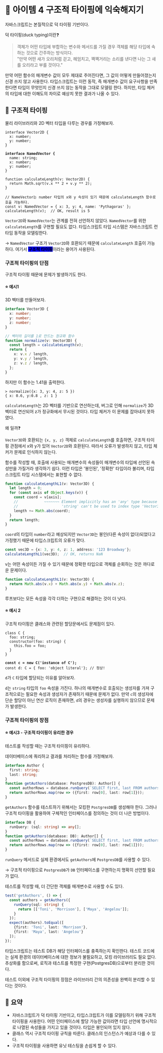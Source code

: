 # 📎 아이템 4 구조적 타이핑에 익숙해지기

자바스크립트는 본질적으로 덕 타이핑 기반이다.

덕 타이핑(duck typing)이란❓

> 객체가 어떤 타입에 부합하는 변수와 메서드를 가질 경우 객체를 해당 타입에 속하는 것으로 간주하는 방식이다. \
> "만약 어떤 새가 오리처럼 걷고, 헤엄치고, 꽥꽥거리는 소리를 낸다면 나는 그 새를 오리라고 부를 것이다."

만약 어떤 함수의 매개변수 값이 모두 제대로 주어진다면, 그 값이 어떻게 만들어졌는지 신경 쓰지 않고 사용한다. 타입스크립트는 이런 동작, 즉 매개변수 값이 요구사항을 만족한다면 타입이 무엇인지 신경 쓰지 않는 동작을 그대로 모델링 한다. 하지만, 타입 체커의 타입에 대한 이해도의 차이로 예상치 못한 결과가 나올 수 있다.

## 📍 구조적 타이핑

물리 라이브러리와 2D 벡터 타입을 다루는 경우를 가정해보자.

<pre class="language-typescript"><code class="lang-typescript">interface Vector2D {
  x: number;
  y: number;
}

<strong>interface NamedVector {
</strong>  name: string;
  x: number;
  y: number;
}

function calculateLength(v: Vector2D) {
  return Math.sqrt(v.x ** 2 + v.y ** 2);
}

// NameVector는 number 타입의 x와 y 속성이 있기 때문에 calculateLength 함수로 호출 가능하다.
const v: NamedVector = { x: 3, y: 4, name: 'Pythagoras' };
calculateLength(v);  // OK, result is 5
</code></pre>

`Vector2D`와 `NamedVector`는 관계를 전혀 선언하지 않았다. `NamedVector`를 위한 `calculateLength`를 구현할 필요도 없다. 타입스크립트 타입 시스템은 자바스크립트 런타임 동작을 모델링한다.&#x20;

→ `NamedVector` 구조가 `Vector2D`와 호환되기 때문에 `calculateLength` 호출이 가능하다. 여기서 <mark style="background-color:blue;">**구조적 타이핑**</mark>이라는 용어가 사용된다.

### 구조적 타이핑의 단점

구조적 타이핑 때문에 문제가 발생하기도 한다.

#### ⭐️ 예시1

3D 벡터를 만들어보자.

```typescript
interface Vector3D {
  x: number;
  y: number;
  z: number;
}

// 벡터의 길이를 1로 만드는 정규화 함수
function normalize(v: Vector3D) {
  const length = calculateLength(v);
  return {
    x: v.x / length,
    y: v.y / length,
    z: v.z / length,
  };
}
```

하지만 이 함수는 1.41을 출력한다.

```
> normalize({x: 3, y: 4, z: 5 })
{ x: 0.6, y:0.8 , z: 1 }
```

`calculateLength`는 2D 벡터를 기반으로 연산하는데, 버그로 인해 `normalize`가 3D 벡터로 연산되어 z가 정규화에서 무시된 것이다. 타입 체커가 이 문제를 잡아내지 못하였다. &#x20;

왜 일까❓

`Vector3D`와 호환되는 `{x, y, z}` 객체로 `calculateLength`를 호출하면, 구조적 타이핑 관점에서 x와 y가 있어 `Vector2D`와 호환된다. 따라서 오류가 발생하지 않고, 타입 체커가 문제로 인식하지 않는다.

함수를 작성할 때, 호출에 사용되는 매개변수의 속성들이 매개변수의 타입에 선언된 속성만을 가질거라 생각하기 쉽다. 이런 타입은 '봉인된', '정확한' 타입이라 불리며, 타입스크립트 타입 시스템에서는 표현할 수 없다.

```typescript
function calculateLengthL1(v: Vector3D) {
  let length = 0;
  for (const axis of Object.keys(v)) {
    const coord = v[axis];
    //            ~~~~~~~ Element implicitly has an 'any' type because ...
    //                    'string' can't be used to index type 'Vector3D'
    length += Math.abs(coord);
  }
  return length;
}
```

`coord`의 타입이 `number`라고 예상되지만 `Vector3D`는 봉인(다른 속성이 없다)되었다고 가정했기 때문에 타입스크립트의 오류가 맞다.

```typescript
const vec3D = {x: 3, y: 4, z: 1, address: '123 Broadway'};
calculateLengthL1(vec3D);  // OK, returns NaN
```

v는 어떤 속성이든 가질 수 있기 때문에 정확한 타입으로 객체를 순회하는 것은 까다로운 문제이다.

```typescript
function calculateLengthL1(v: Vector3D) {
  return Math.abs(v.x) + Math.abs(v.y) + Math.abs(v.z);
}
```

루프보다는 모든 속성을 각각 더하는 구현으로 해결하는 것이 더 낫다.

#### ⭐️ 예시 2

구조적 타이핑은 클래스와 관련된 할당문에서도 문제점이 있다.

<pre class="language-typescript"><code class="lang-typescript">class C {
  foo: string;
  constructor(foo: string) {
    this.foo = foo;
  }
}

<strong>const c = new C('instance of C');
</strong>const d: C = { foo: 'object literal'}; // 정상!
</code></pre>

`d`가 `C` 타입에 할당되는 이유를 알아보자.

`d`는 `string` 타입의 `foo` 속성을 가진다. 하나의 매개변수로 호출되는 생성자를 가져 구조적으로는 필요한 속성과 생성자가 존재하기 때문에 문제가 없다. 만약 `c`의 생성자에 단순 할당이 아닌 연산 로직이 존재하면, `d`의 경우는 생성자를 실행하지 않으므로 문제가 발생한다.&#x20;

### 구조적 타이핑의 장점

#### ⭐️ 예시3 - 구조적 타이핑이 유리한 경우

테스트를 작성할 때는 구조적 타이핑이 유리하다.

데이터베이스에 쿼리하고 결과를 처리하는 함수를 가정해보자.

```typescript
interface Author {
  first: string;
  last: string;
}
function getAuthors(database: PostgresDB): Author[] {
  const authorRows = database.runQuery(`SELECT first, last FROM authors`);
  return authorRows.map(row => ({first: row[0], last: row[1]}));
}
```

`getAuthors` 함수를 테스트하기 위해서는 모킹한 `PostgresDB`를 생성해야 한다. 그러나 구조적 타이핑을 활용하여 구체적인 인터페이스를 정의하는 것이 더 나은 방법이다.

```typescript
interface DB {
  runQuery: (sql: string) => any[];
}
function getAuthors(database: DB): Author[] {
  const authorRows = database.runQuery(`SELECT first, last FROM authors`);
  return authorRows.map(row => ({first: row[0], last: row[1]}));
}
```

`runQuery` 메서드로 실제 환경에서도 `getAuthors`에 `PostgresDB`를 사용할 수 있다.&#x20;

→ 구조적 타이핑으로 `PostgresDB`가 `DB` 인터페이스를 구현하는지 명확히 선언할 필요가 없다.

테스트를 작성할 때, 더 간단한 객체를 매개변수로 사용할 수도 있다.

```typescript
test('getAuthors', () => {
  const authors = getAuthors({
    runQuery(sql: string) {
      return [['Toni', 'Morrison'], ['Maya', 'Angelou']];
    }
  });
  expect(authors).toEqual([
    {first: 'Toni', last: 'Morrison'},
    {first: 'Maya', last: 'Angelou'}
  ]);
});
```

타입스크립트는 테스트 DB가 해당 인터페이스를 충족하는지 확인한다. 테스트 코드에는 실제 환경의 데이터베이스에 대한 정보가 불필요하고, 모킹 라이브러리도 필요 없다. 추상화를 함으로써, 로직과 테스트를 특정한 구현(PostgresDB)으로부터 분리한 것이다.

테스트 이외에 구조적 타이핑의 장점은 라이브러리 간의 의존성을 완벽히 분리할 수 있다는 것이다.

## 📍 요약

* 자바스크립트가 덕 타이핑 기반이고, 타입스크립트가 이를 모델링하기 위해 구조적 타이핑을 사용한다. 어떤 인터페이스에 할당 가능한 값이라면 타입 선언에 명시적으로 나열된 속성들을 가지고 있을 것이다. 타입은 봉인되어 있지 않다.
* 클래스 역시 구조적 타이핑 규칙을 따른다. 클래스의 인스턴스가 예상과 다를 수 있다.
* 구조적 타이핑을 사용하면 유닛 테스팅을 손쉽게 할 수 있다.
